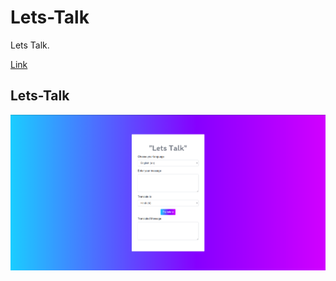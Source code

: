 # Lets-Talk
Lets Talk.

[Link]( https://adityarajsingh.github.io/Lets-Talk/)

## Lets-Talk

![](https://github.com/AdityaRajSingh/Lets-Talk/blob/master/images/Screenshot.png)
